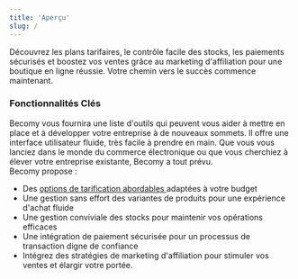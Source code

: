 ```yaml
---
title: 'Aperçu'
slug: /
---
```

Découvrez les plans tarifaires, le contrôle facile des stocks, les paiements sécurisés et boostez vos ventes grâce au marketing d'affiliation pour une boutique en ligne réussie. Votre chemin vers le succès commence maintenant.

### Fonctionnalités Clés

Becomy vous fournira une liste d'outils qui peuvent vous aider à mettre en place et à développer votre entreprise à de nouveaux sommets. Il offre une interface utilisateur fluide, très facile à prendre en main. Que vous vous lanciez dans le monde du commerce électronique ou que vous cherchiez à élever votre entreprise existante, Becomy a tout prévu.\
Becomy propose :
- Des [options de tarification abordables <Icon icon="fa-solid fa-arrow-up-right-from-square" />](https://becomystaging.com/pricing) adaptées à votre budget
- Une gestion sans effort des variantes de produits pour une expérience d'achat fluide
- Une gestion conviviale des stocks pour maintenir vos opérations efficaces
- Une intégration de paiement sécurisée pour un processus de transaction digne de confiance
- Intégrez des stratégies de marketing d'affiliation pour stimuler vos ventes et élargir votre portée.

